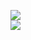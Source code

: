 [![](https://img.shields.io/badge/Made%20With-Github%20Spray-lightgrey.svg?style=for-the-badge&logo=github)](https://github.com/Annihil/github-spray#2872)  
[![](https://i.imgur.com/2DrTn0Z.gif)](https://github.com/Annihil/github-spray)